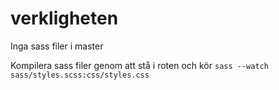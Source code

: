 # verkligheten

Inga sass filer i master

Kompilera sass filer genom att stå i roten och kör `sass --watch sass/styles.scss:css/styles.css`
